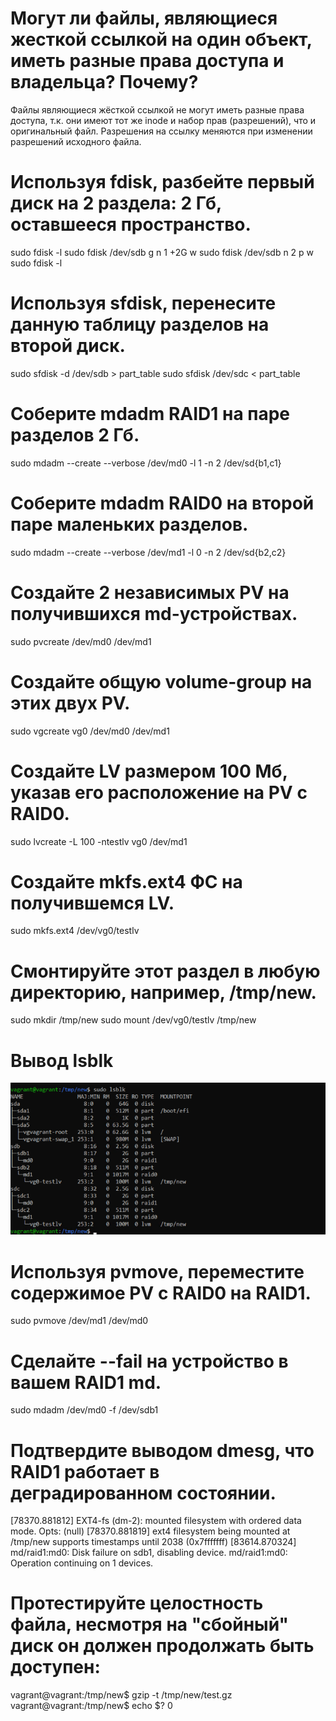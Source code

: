# Могут ли файлы, являющиеся жесткой ссылкой на один объект, иметь разные права доступа и владельца? Почему?
Файлы являющиеся жёсткой ссылкой не могут иметь разные права доступа, т.к. они имеют тот же inode и набор прав (разрешений), что и оригинальный файл. Разрешения на ссылку меняются при изменении разрешений исходного файла.
# Используя fdisk, разбейте первый диск на 2 раздела: 2 Гб, оставшееся пространство.
sudo fdisk -l
sudo fdisk /dev/sdb
g
n
1
+2G
w
sudo fdisk /dev/sdb
n
2
p
w
sudo fdisk -l
# Используя sfdisk, перенесите данную таблицу разделов на второй диск.
sudo sfdisk -d /dev/sdb > part_table
sudo sfdisk /dev/sdc < part_table
# Соберите mdadm RAID1 на паре разделов 2 Гб.
sudo mdadm --create --verbose /dev/md0 -l 1 -n 2 /dev/sd{b1,c1}
# Соберите mdadm RAID0 на второй паре маленьких разделов.
sudo mdadm --create --verbose /dev/md1 -l 0 -n 2 /dev/sd{b2,c2}
# Создайте 2 независимых PV на получившихся md-устройствах.
sudo pvcreate /dev/md0 /dev/md1
# Создайте общую volume-group на этих двух PV.
sudo vgcreate vg0 /dev/md0 /dev/md1
# Создайте LV размером 100 Мб, указав его расположение на PV с RAID0.
sudo lvcreate -L 100 -ntestlv vg0 /dev/md1
# Создайте mkfs.ext4 ФС на получившемся LV.
sudo mkfs.ext4 /dev/vg0/testlv
# Смонтируйте этот раздел в любую директорию, например, /tmp/new.
sudo mkdir /tmp/new
sudo mount /dev/vg0/testlv /tmp/new
# Вывод lsblk
![lsblk](lsblk.png)
# Используя pvmove, переместите содержимое PV с RAID0 на RAID1.
sudo pvmove /dev/md1 /dev/md0
# Сделайте --fail на устройство в вашем RAID1 md.
sudo mdadm /dev/md0 -f /dev/sdb1
# Подтвердите выводом dmesg, что RAID1 работает в деградированном состоянии.
[78370.881812] EXT4-fs (dm-2): mounted filesystem with ordered data mode. Opts: (null)
[78370.881819] ext4 filesystem being mounted at /tmp/new supports timestamps until 2038 (0x7fffffff)
[83614.870324] md/raid1:md0: Disk failure on sdb1, disabling device.
               md/raid1:md0: Operation continuing on 1 devices.
# Протестируйте целостность файла, несмотря на "сбойный" диск он должен продолжать быть доступен:
vagrant@vagrant:/tmp/new$ gzip -t /tmp/new/test.gz
vagrant@vagrant:/tmp/new$ echo $?
0
